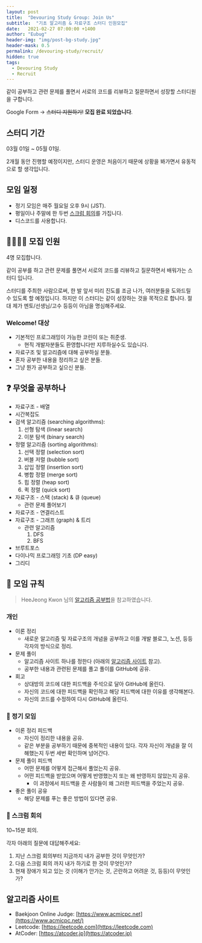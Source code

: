 ```yaml
---
layout: post
title:  "Devouring Study Group: Join Us"
subtitle:  "기초 알고리즘 & 자료구조 스터디 인원모집"
date:   2021-02-27 07:00:00 +1400
author: "Eubug"
header-img: "img/post-bg-study.jpg"
header-mask: 0.5
permalink: /devouring-study/recruit/
hidden: true
tags:
  - Devouring Study
  - Recruit
---
```


같이 공부하고 관련 문제를 풀면서 서로의 코드를 리뷰하고 질문하면서 성장할 스터디원을 구합니다.

Google Form -> ~~스터디 지원하기!~~ **모집 완료 되었습니다**.

## 스터디 기간
03월 01일 ~ 05월 01일.

2개월 동안 진행할 예정이지만,
스터디 운영은 처음이기 때문에 상황을 봐가면서 유동적으로 할 생각입니다.

## 모임 일정 
- 정기 모임은 매주 월요일 오후 9시 (JST).
- 평일이나 주말에 한 두번 [스크럼 회의](#scrum)를 가집니다.
- 디스코드를 사용합니다.

## 👨‍🔧👩‍🔧 모집 인원

4명 모집합니다. 

같이 공부를 하고 관련 문제를 풀면서 서로의 코드를 리뷰하고 질문하면서 배워가는 스터디 입니다.

스터디를 주최한 사람으로써, 한 발 앞서 미리 진도를 조금 나가, 여러분들을 도와드릴 수 있도록 할 예정입니다. 하지만 이 스터디는 같이 성장하는 것을 목적으로 합니다. 절대 제가 멘토/선생님/고수 등등이 아님을 명심해주세요.

### Welcome! 대상
- 기본적인 프로그래밍이 가능한 코린이 또는 취준생. 
    - 현직 개발자분들도 환영합니다만 지루하실수도 있습니다.
- 자료구조 및 알고리즘에 대해 공부하실 분들.
- 혼자 공부한 내용을 정리하고 싶은 분들.
- 그냥 뭔가 공부하고 싶으신 분들.

## ❓ 무엇을 공부하나

- 자료구조 - 배열
- 시간복잡도
- 검색 알고리즘 (searching algorithms):
    1. 선형 탐색 (linear search)
    2. 이분 탐색 (binary search)
- 정렬 알고리즘 (sorting algorithms):
    1. 선택 정렬 (selection sort)
    2. 버블 저렬 (bubble sort)
    3. 삽입 정렬 (insertion sort)
    4. 병합 정렬 (merge sort)
    5. 힙 정렬 (heap sort)
    6. 퀵 정렬 (quick sort)
- 자료구조 - 스택 (stack) & 큐 (queue)
    - 관련 문제 풀어보기
- 자료구조 - 연결리스트
- 자료구조 - 그래프 (graph) & 트리
    - 관련 알고리즘
        1. DFS
        2. BFS 
- 브루트포스
- 다이나믹 프로그래밍 기초 (DP easy)
- 그리디

## 📔 모임 규칙
> HeeJeong Kwon 님의 [알고리즘 공부법](https://gmlwjd9405.github.io/2018/05/14/how-to-study-algorithms.html)을 참고하였습니다.

### 개인
- 이론 정리
    - 새로운 알고리즘 및 자료구조의 개념을 공부하고 이를 개발 블로그, 노션, 등등 각자의 방식으로 정리.
- 문제 풀이
    - 알고리즘 사이트 하나를 정한다 (아래의 [알고리즘 사이트](#algo-site) 참고).
    - 공부한 내용과 관련된 문제를 풀고 풀이를 GitHub에 공유.
- 회고
    - 상대방의 코드에 대한 피드백을 주석으로 달아 GitHub에 올린다.
    - 자신의 코드에 대한 피드백을 확인하고 해당 피드백에 대한 이유를 생각해본다.
    - 자신의 코드를 수정하여 다시 GitHub에 올린다.

###  🤼 정기 모임
- 이론 정리 피드백
    - 자신이 정리한 내용을 공유.
    - 같은 부분을 공부하기 때문에 중복적인 내용이 있다. 각자 자신이 개념을 잘 이해했는지 두번 세번 확인하며 넘어간다.
- 문제 풀이 피드백
    - 어떤 문제를 어떻게 접근해서 풀었는지 공유.
    - 어떤 피드백을 받았으며 어떻게 반영했는지 또는 왜 반영하지 않았는지 공유.
        - 이 과정에서 피드백을 준 사람들이 왜 그러한 피드백을 주었는지 공유.
- 좋은 풀이 공유
    - 해당 문제를 푸는 좋은 방법이 있다면 공유. 

### 🤼 스크럼 회의 <span id="scrum"></span>
10~15분 회의. 

각자 아래의 질문에 대답해주세요:
1. 지난 스크럼 회의부터 지금까지 내가 공부한 것이 무엇인가? 
2. 다음 스크럼 회의 까지 내가 하기로 한 것이 무엇인가?
3. 현재 장애가 되고 있는 것 (이해가 안가는 것, 곤란하고 어려운 것, 등등)이 무엇인가?

<!-- ## ✏️ 공부법

1. 먼저 알고리즘의 개념을 공부하여 이해한다.
2. 관련된 알고리즘 문제를 풀어본다.
    - 한 문제는 길어야 2시간 정도만 고민한다.
    - 모르겠으면 포기하고 정답 소스를 보거나 다른 사람의 풀이를 본다.
    - 완벽하지 않아도 일부만 이해하는 것으로 충분하다!
3. 1, 2번에서 이해가 잘 가지 않는 부분이 있으면 질문한다.
    - 설마 이런 것을 질문해도 될까 고민되는 것도 질문해야 한다.
    - 스터디원, 친구 또는 커뮤니티를 적극 활용하자!
4. 1, 2, 3번 후에 알고리즘을 다시 이해해보고 문제도 다시 풀어본다.
    - 모르겠으면 포기하고 다시 풀이를 본다.
    - 그래도 모르겠으면, 다른 일을 하거나, 놀러 나가거나, 다른 알고리즘 이론에 대해 공부하거나 다른 알고리즘 문제를 풀어본다.

### 🔍 TIP

- 충분히 고민해보고 최대한 노력해보고 나서 포기하는 것이 중요하다.
- 스스로 생각해서 해결하지 않고 답을 보고 해결했어도 그 문제는 해결했다고 생각하자.
    - 1개를 3일에 걸쳐서 푸는 것보다 3개를 1일 동안 푸는 것이 더 좋다.
- 사용할 수 있는 관련된 라이브러리를 익혀서 사용하자.
    - 미적분 문제를 풀기 위해서 굳이 미적분을 스스로 생각해서 만들 필요가 없이 공식을 이용하는 것과 같은 개념이다. -->

## 알고리즘 사이트 <span id="algo-site"></span>

- Baekjoon Online Judge: [https://www.acmicpc.net](https://www.acmicpc.net/)
- Leetcode: [https://leetcode.com](https://leetcode.com)
- AtCoder: [https://atcoder.jp](https://atcoder.jp)

<!-- 
--- 

## Reference
- [https://baactree.tistory.com/14](https://baactree.tistory.com/14)
- [https://blog.naver.com/kks227/220769870195](https://blog.naver.com/kks227/220769870195)
- [https://gmlwjd9405.github.io/2018/05/14/how-to-study-algorithms.html](https://gmlwjd9405.github.io/2018/05/14/how-to-study-algorithms.html) -->
